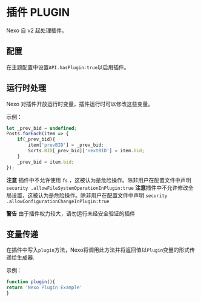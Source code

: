 # 插件 PLUGIN

Nexo 自 v2 起处理插件。

## 配置

在主题配置中设置`API.hasPlugin:true`以启用插件。

## 运行时处理

Nexo 对插件开放运行时变量，插件运行时可以修改这些变量。

示例：

```js
let _prev_bid = undefined;
Posts.forEach(item => {
    if(_prev_bid){
        item['prevBID'] = _prev_bid;
        Sorts.BID[_prev_bid]['nextBID'] = item.bid;
    }
    _prev_bid = item.bid;
});
```

**注意** 插件中不允许使用 `fs` ，这被认为是危险操作。除非用户在配置文件中声明 `security .allowFileSystemOperationInPlugin:true`
**注意**插件中不允许修改全局设置，这被认为是危险操作。除非用户在配置文件中声明 `security .allowConfigurationChangeInPlugin:true`



**警告** 由于插件权力较大，请勿运行未经安全验证的插件

## 变量传递

在插件中写入`plugin`方法，Nexo将调用此方法并将返回值以`Plugin`变量的形式传递给生成器.

示例：

```js
function plugin(){
return 'Nexo Plugin Example'
}
```

